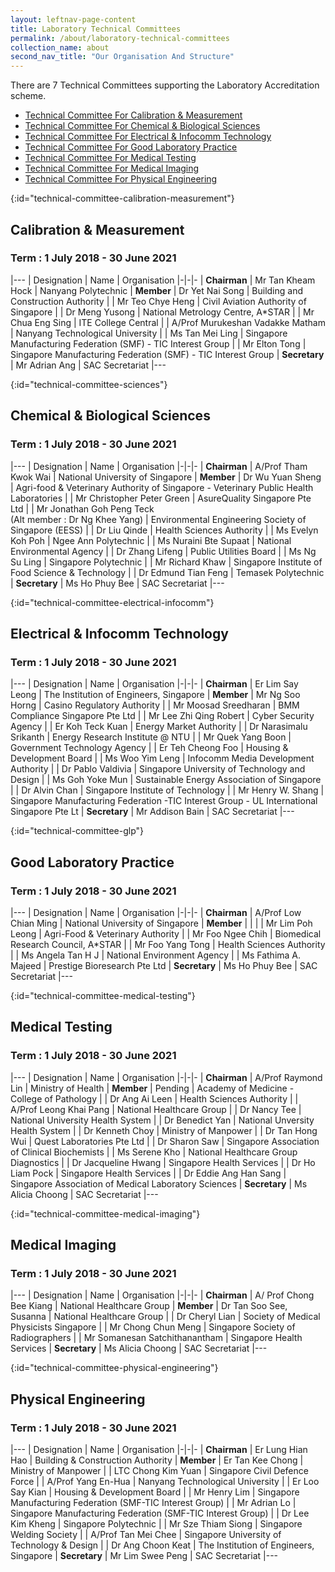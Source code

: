 ```yaml
---
layout: leftnav-page-content
title: Laboratory Technical Committees
permalink: /about/laboratory-technical-committees
collection_name: about
second_nav_title: "Our Organisation And Structure"
---
```


There are 7 Technical Committees supporting the Laboratory Accreditation scheme.

* [Technical Committee For Calibration & Measurement](#technical-committee-calibration-measurement)
* [Technical Committee For Chemical & Biological Sciences](#technical-committee-sciences)
* [Technical Committee For Electrical & Infocomm Technology](#technical-committee-electrical-infocomm)
* [Technical Committee For Good Laboratory Practice](#technical-committee-glp)
* [Technical Committee For Medical Testing](#technical-committee-medical-testing)
* [Technical Committee For Medical Imaging](#technical-committee-medical-imaging)
* [Technical Committee For Physical Engineering](#technical-committee-physical-engineering)

[](){:id="technical-committee-calibration-measurement"}
## Calibration & Measurement
### Term : 1 July 2018 - 30 June 2021

|---
| Designation | Name | Organisation
|-|-|-
| **Chairman** | Mr Tan Kheam Hock | Nanyang Polytechnic
| **Member** | Dr Yet Nai Song | Building and Construction Authority
| | Mr Teo Chye Heng | Civil Aviation Authority of Singapore
| | Dr Meng Yusong | National Metrology Centre, A*STAR
| | Mr Chua Eng Sing | ITE College Central
| | A/Prof Murukeshan Vadakke Matham | Nanyang Technological University
| | Ms Tan Mei Ling | Singapore Manufacturing Federation (SMF) - TIC Interest Group
| | Mr Elton Tong | Singapore Manufacturing Federation (SMF) - TIC Interest Group
| **Secretary** | Mr Adrian Ang | SAC Secretariat
|---

[](){:id="technical-committee-sciences"}
## Chemical & Biological Sciences
### Term : 1 July 2018 - 30 June 2021

|---
| Designation | Name | Organisation
|-|-|-
| **Chairman** | A/Prof Tham Kwok Wai | National University of Singapore
| **Member** | Dr Wu Yuan Sheng | Agri-food & Veterinary Authority of Singapore - Veterinary Public Health Laboratories
| | Mr Christopher Peter Green | AsureQuality Singapore Pte Ltd
| | Mr Jonathan Goh Peng Teck<br/>(Alt member : Dr Ng Khee Yang) | Environmental Engineering Society of Singapore (EESS)
| | Dr Liu Qinde | Health Sciences Authority
| | Ms Evelyn Koh Poh | Ngee Ann Polytechnic
| | Ms Nuraini Bte Supaat | National Environmental Agency
| | Dr Zhang Lifeng | Public Utilities Board
| | Ms Ng Su Ling | Singapore Polytechnic
| | Mr Richard Khaw | Singapore Institute of Food Science & Technology
| | Dr Edmund Tian Feng | Temasek Polytechnic
| **Secretary** | Ms Ho Phuy Bee | SAC Secretariat
|---

[](){:id="technical-committee-electrical-infocomm"}
## Electrical & Infocomm Technology
### Term : 1 July 2018 - 30 June 2021

|---
| Designation | Name | Organisation
|-|-|-
| **Chairman** | Er Lim Say Leong | The Institution of Engineers, Singapore
| **Member** | Mr Ng Soo Horng | Casino Regulatory Authority
| | Mr Moosad Sreedharan | BMM Compliance Singapore Pte Ltd
| | Mr Lee Zhi Qing Robert | Cyber Security Agency
| | Er Koh Teck Kuan | Energy Market Authority
| | Dr Narasimalu Srikanth | Energy Research Institute @ NTU
| | Mr Quek Yang Boon | Government Technology Agency
| | Er Teh Cheong Foo | Housing & Development Board
| | Ms Woo Yim Leng | Infocomm Media Development Authority
| | Dr Pablo Valdivia | Singapore University of Technology and Design
| | Ms Goh Yoke Mun | Sustainable Energy Association of Singapore
| | Dr Alvin Chan | Singapore Institute of Technology
| | Mr Henry W. Shang | ​Singapore Manufacturing Federation -TIC Interest Group - UL International Singapore Pte Lt
| **Secretary** | Mr Addison Bain | SAC Secretariat
|---

[](){:id="technical-committee-glp"}
## Good Laboratory Practice
### Term : 1 July 2018 - 30 June 2021

|---
| Designation | Name | Organisation
|-|-|-
| **Chairman** | A/Prof Low Chian Ming | National University of Singapore
| **Member** |  | 
| | Mr Lim Poh Leong | Agri-Food & Veterinary Authority
| | Mr Foo Ngee Chih | Biomedical Research Council, A*STAR
| | Mr Foo Yang Tong | Health Sciences Authority
| | Ms Angela Tan H J | National Environment Agency
| | Ms Fathima A. Majeed | Prestige Bioresearch Pte Ltd
| **Secretary** | Ms Ho Phuy Bee | SAC Secretariat
|---

[](){:id="technical-committee-medical-testing"}
## Medical Testing
### Term : 1 July 2018 - 30 June 2021

|---
| Designation | Name | Organisation
|-|-|-
| **Chairman** | A/Prof Raymond Lin | Ministry of Health
| **Member** | Pending | Academy of Medicine - College of Pathology
| | Dr Ang Ai Leen | Health Sciences Authority
| | A/Prof Leong Khai Pang | National Healthcare Group 
| | Dr Nancy Tee | National University Health System
| | Dr Benedict Yan | National Unversity Health System
| | Dr Kenneth Choy | Ministry of Manpower
| | Dr Tan Hong Wui | Quest Laboratories Pte Ltd
| | Dr Sharon Saw | Singapore Association of Clinical Biochemists
| | Ms Serene Kho | National Healthcare Group Diagnostics
| | Dr Jacqueline Hwang | Singapore Health Services
| | Dr Ho Liam Pock | Singapore Health Services
| | Dr Eddie Ang Han Sang | Singapore Association of Medical Laboratory Sciences
| **Secretary** | Ms Alicia Choong | SAC Secretariat
|---


[](){:id="technical-committee-medical-imaging"}
## Medical Imaging
### Term : 1 July 2018 - 30 June 2021

|---
| Designation | Name | Organisation
|-|-|-
| **Chairman** | A/ Prof Chong Bee Kiang | National Healthcare Group
| **Member** | Dr Tan Soo See, Susanna | National Healthcare Group
| | Dr Cheryl Lian | Society of Medical Physicists Singapore
| | Mr Chong Chun Meng | Singapore Society of Radiographers
| | Mr Somanesan Satchithanantham | Singapore Health Services
| **Secretary** | Ms Alicia Choong | SAC Secretariat
|---


[](){:id="technical-committee-physical-engineering"}
## Physical Engineering
### Term : 1 July 2018 - 30 June 2021

|---
| Designation | Name | Organisation
|-|-|-
| **Chairman** | Er Lung Hian Hao | Building & Construction Authority
| **Member** | Er Tan Kee Chong | Ministry of Manpower
| | LTC Chong Kim Yuan | Singapore Civil Defence Force
| | A/Prof Yang En-Hua | Nanyang Technological University
| | Er Loo Say Kian | Housing & Development Board
| | Mr Henry Lim | Singapore Manufacturing Federation (SMF-TIC Interest Group)
| | Mr Adrian Lo | Singapore Manufacturing Federation (SMF-TIC Interest Group)
| | Dr Lee Kim Kheng | Singapore Polytechnic
| | Mr Sze Thiam Siong | Singapore Welding Society
| | A/Prof Tan Mei Chee | Singapore University of Technology & Design
| | Dr Ang Choon Keat | The Institution of Engineers, Singapore
| **Secretary** | Mr Lim Swee Peng | SAC Secretariat
|---
